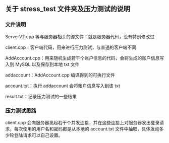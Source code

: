 ## 关于 stress_test 文件夹及压力测试的说明

### 文件说明

ServerV2.cpp 等与服务器相关的源文件：就是服务器代码，没有特别修改过

client.cpp：客户端代码，用来进行压力测试，与普通的客户端不同

AddAccount.cpp：用来随机生成若干个账户信息的代码，会将生成的账户信息写入到 MySQL 以及保存到本地 txt 文件

addaccount：AddAccount.cpp 编译得到的可执行文件

account.txt：执行 addaccount 会将账户信息写入到该 txt

result.txt：记录压力测试的一些结果

### 压力测试思路

client.cpp 会向服务器发起若干个并发连接，并在这些连接上对服务器发出登录请求，每次使用的用户名和密码都是从本地的 account.txt 文件中抽取，具体发动多少轮登陆请求可以自己设置。

